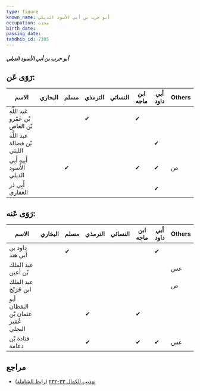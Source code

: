 ```yaml
---
type: figure
known_name: أبو حرب بن أبي الأسود الديلي
occupation: محدث
birth_date:
passing_date:
tahdhib_id: 7305
---
```

##### أبو حرب بن أبي الأسود الديلي

## رَوَى عَن:
| الاسم                             | البخاري | مسلم | الترمذي | النسائي | ابن ماجه | أبي داود | Others |
| --------------------------------- | ------- | ---- | ------- | ------- | -------- | -------- | ------ |
| عَبد اللَّهِ بْن عَمْرو بْن العاص |         |      | ✔       |         | ✔        |          |        |
| عبد اللَّه بْن فضالة الليثي       |         |      |         |         |          | ✔        |        |
| أَبِيهِ أَبِي الأسود الديلي       |         | ✔    |         |         | ✔        | ✔        | ص      |
| أَبِي ذر الغفاري                  |         |      |         |         |          | ✔        |        |
## رَوَى عَنه:
| الاسم                               | البخاري | مسلم | الترمذي | النسائي | ابن ماجه | أبي داود | Others |
| ----------------------------------- | ------- | ---- | ------- | ------- | -------- | -------- | ------ |
| داود بن أَبي هند                    |         | ✔    |         |         |          | ✔        |        |
| عبد الملك بْن أعين                  |         |      |         |         |          |          | عس     |
| عبد الملك ابن جُرَيْج               |         |      |         |         |          |          | ص      |
| أبو اليقظان عثمان بْن عُمَير البجلي |         |      | ✔       |         | ✔        |          |        |
| قتادة بْن دعامة                     |         |      | ✔       |         | ✔        | ✔        | عس     |
## مراجع
- [تهذيب الكمال ٣٣-٢٣٢](obsidian://open?vault=Tahdhib-al-Kamal&file=Figures/٧٣٠٥-أبو%20حرب%20بن%20أبي%20الأسود%20الديلي) ([رابط الشاملة](https://shamela.ws/book/3722/17903))